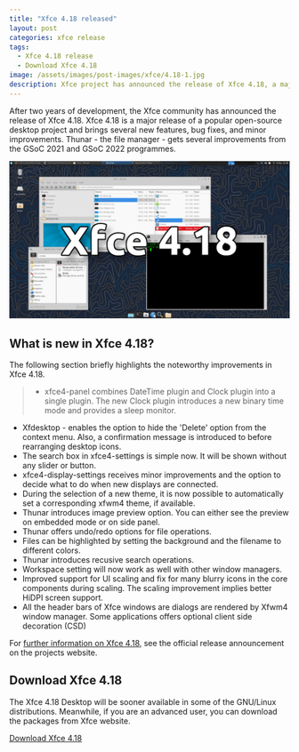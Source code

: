```yaml
---
title: "Xfce 4.18 released"
layout: post
categories: xfce release
tags:
  - Xfce 4.18 release
  - Download Xfce 4.18
image: /assets/images/post-images/xfce/4.18-1.jpg
description: Xfce project has announced the release of Xfce 4.18, a major release from the popular open source desktop project. Learn what's new in Xfce 4.18.
---
```


After two years of development, the Xfce community has announced the release of Xfce 4.18. Xfce 4.18 is a major release of a popular open-source desktop project and brings several new features, bug fixes, and minor improvements. Thunar - the file manager - gets several improvements from the GSoC 2021 and GSoC 2022 programmes.

![Xfce 4.18 featured image](/assets/images/post-images/xfce/4.18-1.jpg)

## What is new in Xfce 4.18?
The following section briefly highlights the noteworthy improvements in Xfce 4.18.
> - xfce4-panel combines DateTime plugin and Clock plugin into a single plugin. The new Clock plugin introduces a new binary time mode and provides a sleep monitor.
- Xfdesktop - enables the option to hide the 'Delete' option from the context menu. Also, a confirmation message is introduced to before rearranging desktop icons.
- The search box in xfce4-settings is simple now. It will be shown without any slider or button.
- xfce4-display-settings receives minor improvements and the option to decide what to do when new displays are connected.
- During the selection of a new theme, it is now possible to automatically set a corresponding xfwm4 theme, if available.
- Thunar introduces image preview option. You can either see the preview on embedded mode or on side panel.
- Thunar offers undo/redo options for file operations.
- Files can be highlighted by setting the background and the filename to different colors.
- Thunar introduces recusive search operations.
- Workspace setting will now work as well with other window managers.
- Improved support for UI scaling and fix for many blurry icons in the core components during scaling. The scaling improvement implies better HiDPI screen support.
- All the header bars of Xfce windows are dialogs are rendered by Xfwm4 window manager. Some applications offers optional client side decoration (CSD)

For [further information on Xfce 4.18](https://xfce.org/about/news/?post=1671062400), see the official release announcement on the projects website.

## Download Xfce 4.18
The Xfce 4.18 Desktop will be sooner available in some of the GNU/Linux distributions. Meanwhile, if you are an advanced user, you can download the packages from Xfce website.

<a href="https://www.xfce.org/download" class="download">Download Xfce 4.18</a>